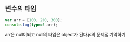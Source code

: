 ## 변수의 타입

```js
var arr = [100, 200, 300];
console.log(typeof arr);
```

arr은 null이되고 null의 타입은 object가 된다.js의 문제점 기억하기
